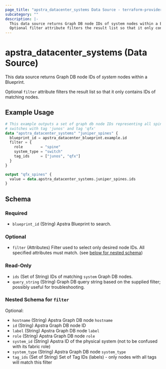 ```yaml
---
page_title: "apstra_datacenter_systems Data Source - terraform-provider-apstra"
subcategory: ""
description: |-
  This data source returns Graph DB node IDs of system nodes within a Blueprint.
  Optional filter attribute filters the result list so that it only contains IDs of matching nodes.
---
```


# apstra_datacenter_systems (Data Source)

This data source returns Graph DB node IDs of *system* nodes within a Blueprint.

Optional `filter` attribute filters the result list so that it only contains IDs of matching nodes.

## Example Usage

```terraform
# This example outputs a set of graph db node IDs representing all spine
# switches with tag 'junos' and tag 'qfx'
data "apstra_datacenter_systems" "juniper_spines" {
  blueprint_id = apstra_datacenter_blueprint.example.id
  filter = {
    role        = "spine"
    system_type = "switch"
    tag_ids     = ["junos", "qfx"]
  }
}

output "qfx_spines" {
  value = data.apstra_datacenter_systems.juniper_spines.ids
}
```

<!-- schema generated by tfplugindocs -->
## Schema

### Required

- `blueprint_id` (String) Apstra Blueprint to search.

### Optional

- `filter` (Attributes) Filter used to select only desired node IDs. All specified attributes must match. (see [below for nested schema](#nestedatt--filter))

### Read-Only

- `ids` (Set of String) IDs of matching `system` Graph DB nodes.
- `query_string` (String) Graph DB query string based on the supplied filter; possibly useful for troubleshooting.

<a id="nestedatt--filter"></a>
### Nested Schema for `filter`

Optional:

- `hostname` (String) Apstra Graph DB node `hostname`
- `id` (String) Apstra Graph DB node ID
- `label` (String) Apstra Graph DB node `label`
- `role` (String) Apstra Graph DB node `role`
- `system_id` (String) Apstra ID of the physical system (not to be confused with its fabric role)
- `system_type` (String) Apstra Graph DB node `system_type`
- `tag_ids` (Set of String) Set of Tag IDs (labels) - only nodes with all tags will match this filter
